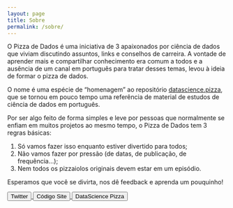 ```yaml
---
layout: page
title: Sobre
permalink: /sobre/
---
```

O Pizza de Dados é uma iniciativa de 3 apaixonados por ciência de dados que viviam discutindo assuntos, links e conselhos de carreira. A vontade de aprender mais e compartilhar conhecimento era comum a todos e a ausência de um canal em português para tratar desses temas, levou à ideia de formar o pizza de dados.

O nome é uma espécie de “homenagem” ao repositório [datascience.pizza](https://github.com/leportella/datascience-pizza), que se tornou em pouco tempo uma referência de material de estudos de ciência de dados em português.

Por ser algo feito de forma simples e leve por pessoas que normalmente se enfiam em muitos projetos ao mesmo tempo, o Pizza de Dados tem 3 regras básicas:
1. Só vamos fazer isso enquanto estiver divertido para todos;
1. Não vamos fazer por pressão (de datas, de publicação, de frequência…);
1. Nem todos os pizzaiolos originais devem estar em um episódio.


Esperamos que você se divirta, nos dê feedback e aprenda um pouquinho!

<a href="https://twitter.com/pizzadedados">
  <button class="btn btn-twitter">Twitter</button>
</a>

<a href="https://github.com/jtemporal/pizzadedados">
  <button class="btn btn-site">Código Site</button>
</a>

<a href="https://github.com/leportella/datascience-pizza">
  <button class="btn btn-github">DataScience Pizza</button>
</a>

